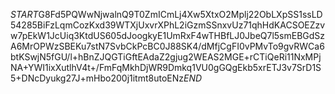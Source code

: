 $START$G8Fd5PQWwNjwalnQ9T0ZmICmLj4Xw5XtxO2Mplj22ObLXpSS1ssLD54285BiFzLqmCozKxd39WTXjUxvrXPhL2iGzmSSnxvUz71qhHdKACSOEZzvw7pEkW1JcUiq3KtdUS605dJoogkyE1UmRxF4wTHBfLJ0JbeQ7l5smEBGdSzA6MrOPWzSBEKu7stN7SvbCkPcBC0J88SK4/dMfjCgFI0vPMvTo9gvRWCa6btKSwjN5fGU/l+hBnZJQGTiGftEAdaZ2gjug2WEAS2MGE+rCTiQeRi11NxMPjNA+YWI1ixXutlhV4t+/FmFqMkhDjWR9Dmkq1VU0gGQgEkb5xrETJ3v7SrD1S5+DNcDyukg27J+mHbo200j1itmt8utoENz$END$
